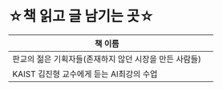 # ☆책 읽고 글 남기는 곳☆

| 책 이름                                                |      |
| ------------------------------------------------------ | ---- |
| 판교의 젊은 기획자들(존재하지 않던 시장을 만든 사람들) |      |
| KAIST 김진형 교수에게 듣는 AI최강의 수업               |      |

